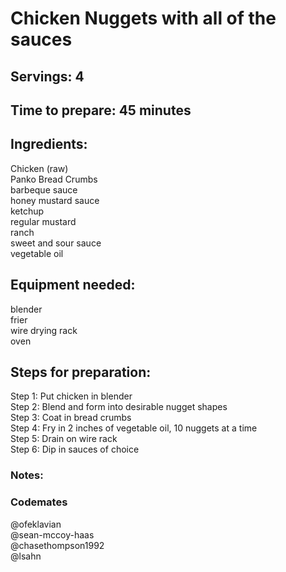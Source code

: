# Chicken Nuggets with all of the sauces

## Servings: 4

## Time to prepare: 45 minutes 

## Ingredients:
Chicken (raw) <br/>
Panko Bread Crumbs <br/>
barbeque sauce <br/>
honey mustard sauce <br/>
ketchup <br/>
regular mustard <br/>
ranch <br/>
sweet and sour sauce <br/>
vegetable oil

## Equipment needed:
blender <br/>
frier <br/>
wire drying rack <br/>
oven

## Steps for preparation:
Step 1: Put chicken in blender <br/>
Step 2: Blend and form into desirable nugget shapes <br/>
Step 3: Coat in bread crumbs<br/>
Step 4: Fry in 2 inches of vegetable oil, 10 nuggets at a time<br/>
Step 5: Drain on wire rack<br/>
Step 6: Dip in sauces of choice<br/>


### Notes:



### Codemates #
@ofeklavian </br>
@sean-mccoy-haas </br>
@chasethompson1992 </br>
@lsahn
